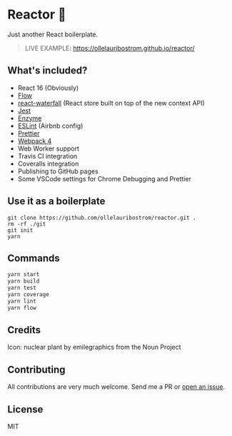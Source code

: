 # Reactor 🚀

Just another React boilerplate.

> LIVE EXAMPLE: https://ollelauribostrom.github.io/reactor/

## What's included?

- React 16 (Obviously)
- [Flow](https://flow.org/en/)
- [react-waterfall](https://github.com/didierfranc/react-waterfall) (React store built on top of the new context API)
- [Jest](https://jestjs.io/)
- [Enzyme](https://github.com/airbnb/enzyme)
- [ESLint](https://github.com/eslint/eslint) (Airbnb config)
- [Prettier](https://prettier.io/)
- [Webpack 4](https://webpack.github.io/)
- Web Worker support
- Travis CI integration
- Coveralls integration
- Publishing to GitHub pages
- Some VSCode settings for Chrome Debugging and Prettier

## Use it as a boilerplate

```
git clone https://github.com/ollelauribostrom/reactor.git .
rm -rf ./git
git init
yarn
```

## Commands

```sh
yarn start
yarn build
yarn test
yarn coverage
yarn lint
yarn flow
```

## Credits

Icon: nuclear plant by emilegraphics from the Noun Project

## Contributing

All contributions are very much welcome. Send me a PR or [open an issue](https://github.com/ollelauribostrom/reactor/issues/new).

## License

MIT
